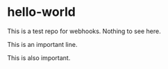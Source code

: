 # hello-world

This is a test repo for webhooks. Nothing to see here.

This is an important line.

This is also important.
